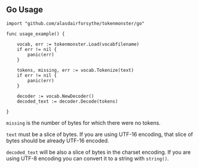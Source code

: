 ## Go Usage

```
import "github.com/alasdairforsythe/tokenmonster/go"

func usage_example() {

	vocab, err := tokenmonster.Load(vocabfilename)
	if err != nil {
		panic(err)
	}

	tokens, missing, err := vocab.Tokenize(text)
	if err != nil {
		panic(err)
	}
	
	decoder := vocab.NewDecoder()
	decoded_text := decoder.Decode(tokens)
	
}

```

`missing` is the number of bytes for which there were no tokens.

`text` must be a slice of bytes. If you are using UTF-16 encoding, that slice of bytes should be already UTF-16 encoded.

`decoded_text` will be also a slice of bytes in the charset encoding. If you are using UTF-8 encoding you can convert it to a string with `string()`.

